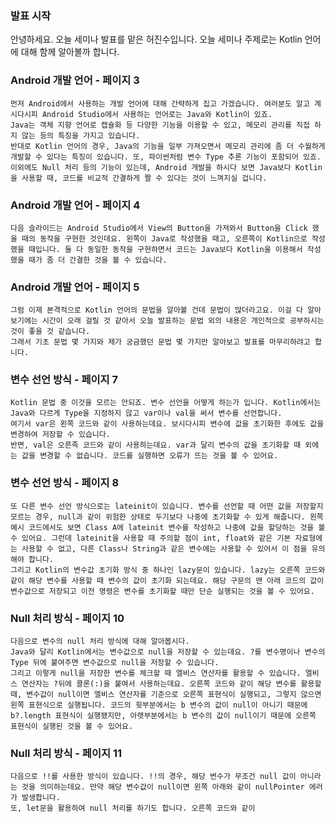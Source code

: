 ### 발표 시작
안녕하세요. 오늘 세미나 발표를 맡은 허진수입니다.
오늘 세미나 주제로는 Kotlin 언어에 대해 함께 알아볼까 합니다.

### Android 개발 언어 - 페이지 3
	먼저 Android에서 사용하는 개발 언어에 대해 간략하게 집고 가겠습니다. 여러분도 알고 계시다시피 Android Studio에서 사용하는 언어로는 Java와 Kotlin이 있죠. 
	Java는 객체 지향 언어로 캡슐화 등 다양한 기능을 이용할 수 있고, 메모리 관리를 직접 하지 않는 등의 특징을 가지고 있습니다. 
	반대로 Kotlin 언어의 경우, Java의 기능을 일부 가져오면서 메모리 관리에 좀 더 수월하게 개발할 수 있다는 특징이 있습니다. 또, 파이썬처럼 변수 Type 추론 기능이 포함되어 있죠. 이외에도 Null 처리 등의 기능이 있는데, Android 개발을 하시다 보면 Java보다 Kotlin을 사용할 때, 코드를 비교적 간결하게 짤 수 있다는 것이 느껴지실 겁니다.
### Android 개발 언어 - 페이지 4
	다음 슬라이드는 Android Studio에서 View의 Button을 가져와서 Button을 Click 했을 때의 동작을 구현한 것인데요. 왼쪽이 Java로 작성했을 때고, 오른쪽이 Kotlin으로 작성했을 때입니다. 둘 다 동일한 동작을 구현하면서 코드는 Java보다 Kotlin을 이용해서 작성했을 때가 좀 더 간결한 것을 볼 수 있습니다.
### Android 개발 언어 - 페이지 5
	그럼 이제 본격적으로 Kotlin 언어의 문법을 알아볼 건데 문법이 많더라고요. 이걸 다 알아보기에는 시간이 오래 걸릴 것 같아서 오늘 발표하는 문법 외의 내용은 개인적으로 공부하시는 것이 좋을 것 같습니다. 
	그래서 기초 문법 몇 가지와 제가 궁금했던 문법 몇 가지만 알아보고 발표를 마무리하려고 합니다.
### 변수 선언 방식 - 페이지 7
	Kotlin 문법 중 이것을 모르는 안되죠. 변수 선언을 어떻게 하는가 입니다. Kotlin에서는 Java와 다르게 Type을 지정하지 않고 var이나 val을 써서 변수를 선언합니다. 
	여기서 var은 왼쪽 코드와 같이 사용하는데요. 보시다시피 변수에 값을 초기화한 후에도 값을 변경하여 저장할 수 있습니다.
	반면, val은 오른족 코드와 같이 사용하는데요. var과 달리 변수의 값을 초기화할 때 외에는 값을 변경할 수 없습니다. 코드를 실행하면 오류가 뜨는 것을 볼 수 있어요.
### 변수 선언 방식 - 페이지 8
	또 다른 변수 선언 방식으로는 lateinit이 있습니다. 변수를 선언할 때 어떤 값을 저장할지 모르는 경우, null과 같이 위험한 상태로 두기보다 나중에 초기화할 수 있게 해줍니다. 왼쪽 예시 코드에서도 보면 Class A에 lateinit 변수를 작성하고 나중에 값을 할당하는 것을 볼 수 있어요. 그런데 lateinit을 사용할 때 주의할 점이 int, float와 같은 기본 자료형에는 사용할 수 없고, 다른 Class나 String과 같은 변수에는 사용할 수 있어서 이 점을 유의해야 합니다.
	그리고 Kotlin의 변수값 초기화 방식 중 하나인 lazy문이 있습니다. lazy는 오른쪽 코드와 같이 해당 변수를 사용할 때 변수의 값이 초기화 되는데요. 해당 구문의 맨 아래 코드의 값이 변수값으로 저장되고 이전 명령은 변수를 초기화할 때만 단순 실행되는 것을 볼 수 있어요.
### Null 처리 방식 - 페이지 10
	다음으로 변수의 null 처리 방식에 대해 알아봅시다.
	Java와 달리 Kotlin에서는 변수값으로 null을 저장할 수 있는데요. ?를 변수명이나 변수의 Type 뒤에 붙여주면 변수값으로 null을 저장할 수 있습니다.
	그리고 이렇게 null을 저장한 변수를 체크할 때 엘비스 연산자를 활용할 수 있습니다. 엘비스 연산자는 ?뒤에 콜론(:)을 붙여서 사용하는데요. 오른쪽 코드와 같이 해당 변수를 활용할 때, 변수값이 null이면 엘비스 연산자를 기준으로 오른쪽 표현식이 실행되고, 그렇지 않으면 왼쪽 표현식으로 실행됩니다. 코드의 윗부분에서는 b 변수의 값이 null이 아니기 때문에 b?.length 표현식이 실행됐지만, 아랫부분에서는 b 변수의 값이 null이기 때문에 오른쪽 표현식이 실행된 것을 볼 수 있어요.
### Null 처리 방식 - 페이지 11
	다음으로 !!를 사용한 방식이 있습니다. !!의 경우, 해당 변수가 무조건 null 값이 아니라는 것을 의미하는데요. 만약 해당 변수값이 null이면 왼쪽 아래와 같이 nullPointer 에러가 발생합니다. 
	또, let문을 활용하여 null 처리를 하기도 합니다. 오른쪽 코드와 같이 